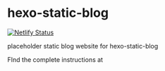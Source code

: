 # hexo-static-blog

[![Netlify Status](https://api.netlify.com/api/v1/badges/<your-netlify-api-key>/deploy-status)](https://app.netlify.com/sites/<your-netlify-wesite>/deploys)

placeholder static blog website for hexo-static-blog

FInd the complete instructions at 
